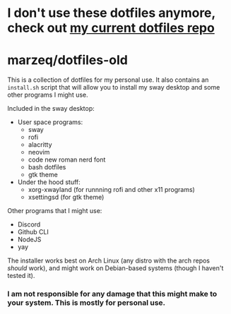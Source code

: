 # I don't use these dotfiles anymore, check out [my current dotfiles repo](https://github.com/marzeq/dotfiles)

# marzeq/dotfiles-old

This is a collection of dotfiles for my personal use. It also contains an `install.sh` script that will allow you to install my sway desktop and some other programs I might use.

Included in the sway desktop:

-   User space programs:
    -   sway
    -   rofi
    -   alacritty
    -   neovim
    -   code new roman nerd font
    -   bash dotfiles
    -   gtk theme
-   Under the hood stuff:
    -   xorg-xwayland (for runnning rofi and other x11 programs)
    -   xsettingsd (for gtk theme)

Other programs that I might use:

-   Discord
-   Github CLI
-   NodeJS
-   yay

The installer works best on Arch Linux (any distro with the arch repos _should_ work), and might work on Debian-based systems (though I haven't tested it).

### I am not responsible for any damage that this might make to your system. This is mostly for personal use.
